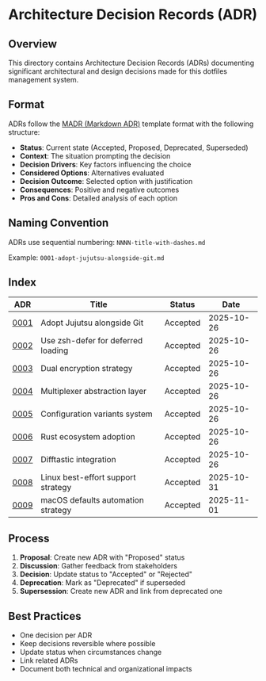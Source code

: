 # Architecture Decision Records (ADR)

## Overview

This directory contains Architecture Decision Records (ADRs) documenting significant architectural and design decisions made for this dotfiles management system.

## Format

ADRs follow the [MADR (Markdown ADR)](https://adr.github.io/madr/) template format with the following structure:

- **Status**: Current state (Accepted, Proposed, Deprecated, Superseded)
- **Context**: The situation prompting the decision
- **Decision Drivers**: Key factors influencing the choice
- **Considered Options**: Alternatives evaluated
- **Decision Outcome**: Selected option with justification
- **Consequences**: Positive and negative outcomes
- **Pros and Cons**: Detailed analysis of each option

## Naming Convention

ADRs use sequential numbering: `NNNN-title-with-dashes.md`

Example: `0001-adopt-jujutsu-alongside-git.md`

## Index

| ADR | Title | Status | Date |
|-----|-------|--------|------|
| [0001](0001-adopt-jujutsu-alongside-git.md) | Adopt Jujutsu alongside Git | Accepted | 2025-10-26 |
| [0002](0002-use-zsh-defer-for-deferred-loading.md) | Use zsh-defer for deferred loading | Accepted | 2025-10-26 |
| [0003](0003-dual-encryption-strategy.md) | Dual encryption strategy | Accepted | 2025-10-26 |
| [0004](0004-multiplexer-abstraction-layer.md) | Multiplexer abstraction layer | Accepted | 2025-10-26 |
| [0005](0005-configuration-variants-system.md) | Configuration variants system | Accepted | 2025-10-26 |
| [0006](0006-rust-ecosystem-adoption.md) | Rust ecosystem adoption | Accepted | 2025-10-26 |
| [0007](0007-difftastic-integration.md) | Difftastic integration | Accepted | 2025-10-26 |
| [0008](0008-linux-best-effort-support.md) | Linux best-effort support strategy | Accepted | 2025-10-31 |
| [0009](0009-macos-defaults-automation.md) | macOS defaults automation strategy | Accepted | 2025-11-01 |

## Process

1. **Proposal**: Create new ADR with "Proposed" status
2. **Discussion**: Gather feedback from stakeholders
3. **Decision**: Update status to "Accepted" or "Rejected"
4. **Deprecation**: Mark as "Deprecated" if superseded
5. **Supersession**: Create new ADR and link from deprecated one

## Best Practices

- One decision per ADR
- Keep decisions reversible where possible
- Update status when circumstances change
- Link related ADRs
- Document both technical and organizational impacts
